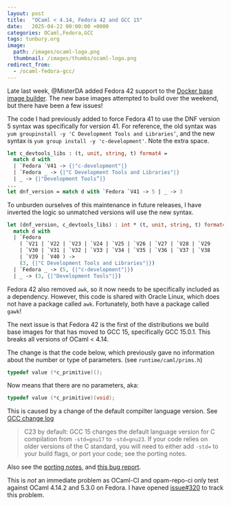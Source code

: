 ```yaml
---
layout: post
title:  "OCaml < 4.14, Fedora 42 and GCC 15"
date:   2025-04-22 00:00:00 +0000
categories: OCaml,Fedora,GCC
tags: tunbury.org
image:
  path: /images/ocaml-logo.png
  thumbnail: /images/thumbs/ocaml-logo.png
redirect_from:
  - /ocaml-fedora-gcc/
---
```


Late last week, @MisterDA added Fedora 42 support to the [Docker base image builder](https://images.ci.ocaml.org). The new base images attempted to build over the weekend, but there have been a few issues!

The code I had previously added to force Fedora 41 to use the DNF version 5 syntax was specifically for version 41. For reference, the old syntax was `yum groupinstall -y 'C Development Tools and Libraries’`, and the new syntax is `yum group install -y 'c-development'`. Note the extra space.

```ocaml
let c_devtools_libs : (t, unit, string, t) format4 =
  match d with
  | `Fedora `V41 -> {|"c-development"|}
  | `Fedora _ -> {|"C Development Tools and Libraries"|}
  | _ -> {|"Development Tools”|}
...
let dnf_version = match d with `Fedora `V41 -> 5 | _ -> 3
```

To unburden ourselves of this maintenance in future releases, I have inverted the logic so unmatched versions will use the new syntax.

```ocaml
let (dnf_version, c_devtools_libs) : int * (t, unit, string, t) format4 =
  match d with
  | `Fedora
    ( `V21 | `V22 | `V23 | `V24 | `V25 | `V26 | `V27 | `V28 | `V29
    | `V30 | `V31 | `V32 | `V33 | `V34 | `V35 | `V36 | `V37 | `V38
    | `V39 | `V40 ) ->
    (3, {|"C Development Tools and Libraries"|})
  | `Fedora _ -> (5, {|"c-development"|})
  | _ -> (3, {|"Development Tools"|})
```

Fedora 42 also removed `awk`, so it now needs to be specifically included as a dependency. However, this code is shared with Oracle Linux, which does not have a package called `awk`. Fortunately, both have a package called `gawk`!

The next issue is that Fedora 42 is the first of the distributions we build base images for that has moved to GCC 15, specifically GCC 15.0.1. This breaks all versions of OCaml < 4.14.

The change is that the code below, which previously gave no information about the number or type of parameters. (see `runtime/caml/prims.h`)

```c
typedef value (*c_primitive)();
```

Now means that there are no parameters, aka:

```c
typedef value (*c_primitive)(void);
```

This is caused by a change of the default compilter language version. See [GCC change log](https://gcc.gnu.org/gcc-15/changes.html)

> C23 by default: GCC 15 changes the default language version for C compilation from `-std=gnu17` to `-std=gnu23`. If your code relies on older versions of the C standard, you will need to either add `-std=` to your build flags, or port your code; see the porting notes.

Also see the [porting notes](https://gcc.gnu.org/gcc-15/porting_to.html#c23), and [this bug report](https://gcc.gnu.org/bugzilla/show_bug.cgi?id=118112).

This is _not_ an immediate problem as OCaml-CI and opam-repo-ci only test against OCaml 4.14.2 and 5.3.0 on Fedora. I have opened [issue#320](https://github.com/ocurrent/docker-base-images/issues/320) to track this problem.

